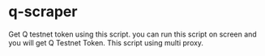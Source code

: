 # q-scraper
Get Q testnet token using this script. you can run this script on screen and you will get Q Testnet Token. This script using multi proxy.
